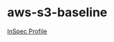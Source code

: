 # aws-s3-baseline  

[InSpec Profile](https://github.com/mitre/aws-s3-baseline)			


<Accordian/>


